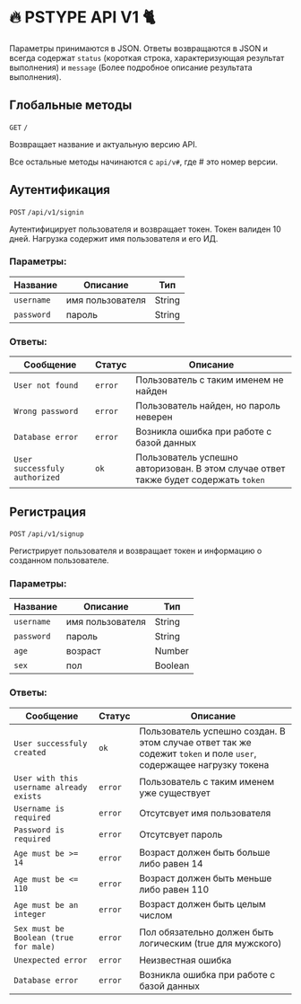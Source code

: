 # :fire: PSTYPE API V1 :cat2: 
Параметры принимаются в JSON.
Ответы возвращаются в JSON и всегда содержат `status` (короткая строка, характеризующая результат выполнения) и `message` (Более подробное описание результата выполнения).

## Глобальные методы
`GET` `/`

Возвращает название и актуальную версию API.

Все остальные методы начинаются с `api/v#`, где # это номер версии.

## Аутентификация
`POST` `/api/v1/signin`

Аутентифицирует пользователя и возвращает токен. Токен валиден 10 дней. Нагрузка содержит имя пользователя и его ИД.

### Параметры:
Название | Описание | Тип
---------|----------|------
`username` | имя пользователя | String
`password` | пароль | String

### Ответы:
Сообщение | Статус | Описание
----------|--------|---------
`User not found` | `error` | Пользователь с таким именем не найден
`Wrong password` | `error` | Пользователь найден, но пароль неверен
`Database error` | `error` | Возникла ошибка при работе с базой данных
`User successfuly authorized` | `ok`| Пользователь успешно авторизован. В этом случае ответ также будет содержать `token`

## Регистрация
`POST` `/api/v1/signup`

Регистрирует пользователя и возвращает токен и информацию о созданном пользователе.

### Параметры:
Название | Описание | Тип
---------|----------|------
`username` | имя пользователя | String
`password` | пароль | String
`age` | возраст | Number
`sex` | пол | Boolean

### Ответы:
Сообщение | Статус | Описание
----------|--------|---------
`User successfuly created` | `ok` | Пользователь успешно создан. В этом случае ответ так же содежит `token` и поле `user`, содержащее нагрузку токена
`User with this username already exists` | `error` | Пользователь с таким именем уже существует
`Username is required` | `error` | Отсутсвует имя пользователя
`Password is required` | `error` | Отсутсвует пароль
`Age must be >= 14` | `error` | Возраст должен быть больше либо равен 14
`Age must be <= 110`| `error` | Возраст должен быть меньше либо равен 110
`Age must be an integer` | `error` | Возраст должен быть целым числом
`Sex must be Boolean (true for male)` | `error` | Пол обязательно должен быть логическим (true для мужского)
`Unexpected error` | `error` | Неизвестная ошибка
`Database error` | `error` | Возникла ошибка при работе с базой данных
